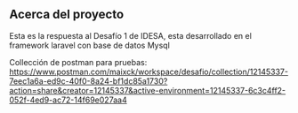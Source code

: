 ## Acerca del proyecto
Esta es la respuesta al Desafío 1 de IDESA, esta desarrollado en el framework laravel con base de datos Mysql

Collección de postman para pruebas: https://www.postman.com/maixck/workspace/desafio/collection/12145337-7eec1a6a-ed9c-40f0-8a24-bf1dc85a1730?action=share&creator=12145337&active-environment=12145337-6c3c4ff2-052f-4ed9-ac72-14f69e027aa4
